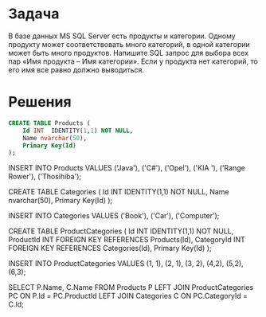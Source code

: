 # Задача
В базе данных MS SQL Server есть продукты и категории. Одному продукту может соответствовать много категорий, в одной категории может быть много продуктов. Напишите SQL запрос для выбора всех пар «Имя продукта – Имя категории». Если у продукта нет категорий, то его имя все равно должно выводиться.

# Решения
```SQL
CREATE TABLE Products (
	Id INT  IDENTITY(1,1) NOT NULL,
	Name nvarchar(50),
	Primary Key(Id)
);
```

INSERT INTO Products
VALUES
	('Java'),
	('C#'),
	('Opel'),
	('KIA '),
	('Range Rower'),
	('Thosihiba');

CREATE TABLE Categories (
	Id INT  IDENTITY(1,1) NOT NULL,
	Name nvarchar(50),
	Primary Key(Id)
);

INSERT INTO Categories
VALUES
	('Book'),
	('Car'),
	('Computer');

CREATE TABLE ProductCategories (
    Id INT  IDENTITY(1,1) NOT NULL,
	ProductId INT FOREIGN KEY REFERENCES Products(Id),
	CategoryId INT FOREIGN KEY REFERENCES Categories(Id),
	Primary Key(Id)
);

INSERT INTO ProductCategories
VALUES
	(1, 1),
	(2, 1),
	(3, 2),
	(4,2),
	(5,2),
	(6,3);

SELECT P.Name, C.Name
FROM Products P
LEFT JOIN ProductCategories PC
	ON P.Id = PC.ProductId
LEFT JOIN Categories C
	ON PC.CategoryId = C.Id;
